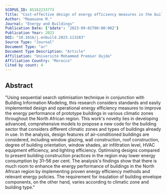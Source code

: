 ```yaml
---
SCOPUS_ID: 85162233773
Title: "Cost-effective design of energy efficiency measures in the building sector in North Africa using Building Information Modeling"
Author: "Maaouane M."
Journal: "Energy and Buildings"
Publication Date: {'$date': '2023-09-01T00:00:00Z'}
Publication Year: 2023
DOI: "10.1016/j.enbuild.2023.113283"
Source Type: "Journal"
Document Type: "ar"
Document Type Description: "Article"
Affiliation: "Université Mohammed Premier Oujda"
Affiliation Country: "Morocco"
Cited by count: 4
---
```


## Abstract
"Using sequential search optimisation technique in conjunction with Building Information Modeling, this research considers standards and easily implemented design and operational energy efficiency measures to improve the energy performance of prototype buildings in various climatic zones throughout the North African region. This work's novelty lies in developing advanced, comprehensive models to propose a new code for the building sector that considers different climatic zones and types of buildings already in use. In the analysis, design features of air-conditioned buildings are considered, including window glazing, wall construction, roof construction, degree of building orientation, window shades, air infiltration level, HVAC equipment efficiency, and lighting efficiency. Optimising designs compared to present building construction practices in the region may lower energy consumption by 31–56 per cent. The analysis's findings show that there is much room to enhance the energy performance of buildings in the North African region by implementing proven energy efficiency methods and relevant energy policies. The requirement for insulation of building envelope components, on the other hand, varies according to climatic zone and building type."
